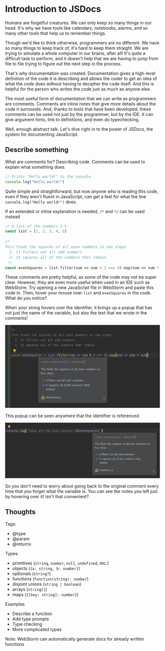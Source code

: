 # Introduction to JSDocs

Humans are forgetful creatures. We can only keep so many things in our head. It's why we have tools like calendars,
notebooks, alarms, and so many other tools that help us to remember things.

Though we'd like to think otherwise, programmers are no different. We have so many things to keep track of, it's hard
to keep them straight. We are trying to simulate a whole computer in our brains, after all! It's quite a difficult task
to perform, and it doesn't help that we are having to jump from file to file trying to figure out the next step in the
process.

That's why documentation was created. Documentation gives a high-level definition of the code it is describing and
allows the coder to get an idea of what the code does without having to decipher the code itself. And this is helpful
for the person who writes the code just as much as anyone else.

The most useful form of documentation that we can write as programmers are comments. Comments are inline notes that give
more details about the code it surrounds. And, thanks to tools that have been developed, these comments can be used not
just by the programmer, but by the IDE. It can give argument hints, link to definitions, and even do typechecking.

Well, enough abstract talk. Let's dive right in to the power of JSDocs, the system for documenting JavaScript.

## Describe something

What are comments for? Describing code. Comments can be used to explain what something does.

```js
// Prints "Hello world!" to the console
console.log("Hello world!")
```

Quite simple and straightforward, but now anyone who is reading this code, even if they aren't fluent in JavaScript, can
get a feel for what the line `console.log("Hello world!")` does.

If an extended or inline explanation is needed, `/*` and `*/` can be used instead

```js
// A list of the numbers 1-5
const list = [1, 2, 3, 4, 5]

/*
This finds the squares of all even numbers in two steps
  1. It filters out all odd numbers
  2. It squares all of the numbers that remain
 */
const evenSquares = list.filter(num => num % 2 === 0).map(num => num * num)
```

These comments are pretty helpful, as some of the code may not be super clear. However, they are even more useful when
used in an IDE such as WebStorm. Try opening a new JavaScript file in WebStorm and paste this code in. Then, hover your
mouse over `list` and `evenSquares` in the code. What do you notice?

When your string hovers over the identifier, it brings up a popup that has not just the name of the variable, but also
the text that we wrote in the comments!

![Includes comments A](images/includes-comments-a.png)

This popup can be seen anywhere that the identifier is referenced.

![Includes comments B](images/includes-comments-b.png)

So you don't need to worry about going back to the original comment every time that you forget what the variable is. You
can see the notes you left just by hovering over it! Isn't that convenient?

## Thoughts

Tags:
  * @type
  * @param
  * @returns

Types:
  * primitives (`string`, `number`, `null`, `undefined`, etc.)
  * objects (`{a: string, b: number}`)
  * optionals (`string?`)
  * functions (`function(string): number`)
  * disjoint unions (`string | boolean`)
  * arrays (`string[]`)
  * maps (`{[key: string]: number}`)

Examples
  * Describe a function
  * Add type prompts
  * Type checking
  * More complicated types

Note: WebStorm can automatically generate docs for already written functions